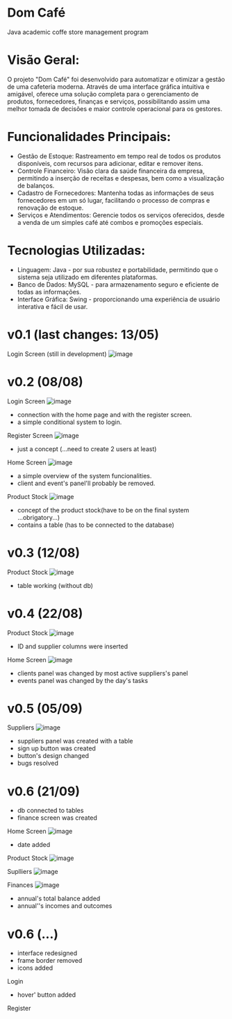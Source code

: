 # Dom Café
Java academic coffe store management program

# Visão Geral:

O projeto "Dom Café" foi desenvolvido para automatizar e otimizar a gestão de uma cafeteria moderna. Através de uma interface gráfica intuitiva e amigável, oferece uma solução completa para o gerenciamento de produtos, fornecedores, finanças e serviços, possibilitando assim uma melhor tomada de decisões e maior controle operacional para os gestores.

# Funcionalidades Principais:

- Gestão de Estoque: Rastreamento em tempo real de todos os produtos disponíveis, com recursos para adicionar, editar e remover itens.
- Controle Financeiro: Visão clara da saúde financeira da empresa, permitindo a inserção de receitas e despesas, bem como a visualização de balanços.
- Cadastro de Fornecedores: Mantenha todas as informações de seus fornecedores em um só lugar, facilitando o processo de compras e renovação de estoque.
- Serviços e Atendimentos: Gerencie todos os serviços oferecidos, desde a venda de um simples café até combos e promoções especiais.

# Tecnologias Utilizadas:

- Linguagem: Java - por sua robustez e portabilidade, permitindo que o sistema seja utilizado em diferentes plataformas.
- Banco de Dados: MySQL - para armazenamento seguro e eficiente de todas as informações.
- Interface Gráfica: Swing - proporcionando uma experiência de usuário interativa e fácil de usar.

# v0.1 (last changes: 13/05)

Login Screen (still in development)
![image](https://github.com/GH5015/ACC-2023/assets/94612707/2e3345c7-d0d2-4539-b6eb-74351332ecad)

# v0.2 (08/08)

Login Screen 
![image](https://github.com/GH5015/ACC-2023/assets/94612707/b83c1097-7bdd-4c03-aed2-e28039ab0ef0)
- connection with the home page and with the register screen.
- a simple conditional system to login.

Register Screen
![image](https://github.com/GH5015/ACC-2023/assets/94612707/54a88ed1-9920-4f9b-b526-071de08c6e31)
- just a concept (...need to create 2 users at least)

Home Screen
![image](https://github.com/GH5015/ACC-2023/assets/94612707/a1dcc192-a76b-4e22-82bd-b3c48aa48dc7)
- a simple overview of the system funcionalities.
- client and event's panel'll probably be removed.

Product Stock
![image](https://github.com/GH5015/ACC-2023/assets/94612707/9a383416-d0f1-4dee-bec0-8339be79a355)
- concept of the product stock(have to be on the final system ...obrigatory...)
- contains a table (has to be connected to the database)

# v0.3 (12/08)

Product Stock
![image](https://github.com/GH5015/ACC-2023/assets/94612707/60664b39-7fa7-4750-a5b4-225b8211a70a)
- table working (without db)

# v0.4 (22/08)

Product Stock
![image](https://github.com/GH5015/ACC-2023/assets/94612707/20cb3bff-acb6-4e02-b78e-3a3caab63aaf)
- ID and supplier columns were inserted

Home Screen
![image](https://github.com/GH5015/ACC-2023/assets/94612707/232114b4-852a-4cd6-8f37-71c2f0c79627)
- clients panel was changed by most active suppliers's panel
- events panel was changed by the day's tasks

# v0.5 (05/09)

Suppliers
![image](https://github.com/GH5015/ACC-2023/assets/94612707/ad825fb8-520f-4dd4-8f15-ca2b0368c7d4)
- suppliers panel was created with a table
- sign up button was created
- button's design changed
- bugs resolved

# v0.6 (21/09)

- db connected to tables
- finance screen was created

Home Screen
![image](https://github.com/GH5015/ACC-2023/assets/94612707/76a0a67a-91fc-41f2-8054-35abc8136886)

- date added

Product Stock
![image](https://github.com/GH5015/ACC-2023/assets/94612707/8e855483-f6e4-4afa-a297-130facd2355c)

Suplliers
![image](https://github.com/GH5015/ACC-2023/assets/94612707/d2a845cb-592b-4e2b-9d89-d9a53da1ee57)

Finances
![image](https://github.com/GH5015/ACC-2023/assets/94612707/bfb4a899-4ecc-4aca-acf6-aac94a06744e)

- annual's total balance added
- annual''s incomes and outcomes

# v0.6 (...)
- interface redesigned
- frame border removed
- icons added

Login
- hover' button added

Register











